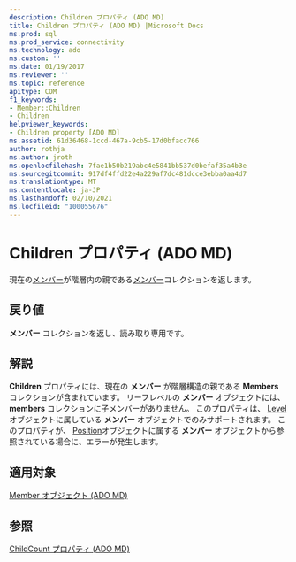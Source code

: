 ```yaml
---
description: Children プロパティ (ADO MD)
title: Children プロパティ (ADO MD) |Microsoft Docs
ms.prod: sql
ms.prod_service: connectivity
ms.technology: ado
ms.custom: ''
ms.date: 01/19/2017
ms.reviewer: ''
ms.topic: reference
apitype: COM
f1_keywords:
- Member::Children
- Children
helpviewer_keywords:
- Children property [ADO MD]
ms.assetid: 61d36468-1ccd-467a-9cb5-17d0bfacc766
author: rothja
ms.author: jroth
ms.openlocfilehash: 7fae1b50b219abc4e5841bb537d0befaf35a4b3e
ms.sourcegitcommit: 917df4ffd22e4a229af7dc481dcce3ebba0aa4d7
ms.translationtype: MT
ms.contentlocale: ja-JP
ms.lasthandoff: 02/10/2021
ms.locfileid: "100055676"
---
```

# <a name="children-property-ado-md"></a>Children プロパティ (ADO MD)
現在の[メンバー](./member-object-ado-md.md)が階層内の親である[メンバー](./members-collection-ado-md.md)コレクションを返します。  
  
## <a name="return-values"></a>戻り値  
 **メンバー** コレクションを返し、読み取り専用です。  
  
## <a name="remarks"></a>解説  
 **Children** プロパティには、現在の **メンバー** が階層構造の親である **Members** コレクションが含まれています。 リーフレベルの **メンバー** オブジェクトには、 **members** コレクションに子メンバーがありません。 このプロパティは、 [Level](./level-object-ado-md.md)オブジェクトに属している **メンバー** オブジェクトでのみサポートされます。 このプロパティが、 [Position](./position-object-ado-md.md)オブジェクトに属する **メンバー** オブジェクトから参照されている場合に、エラーが発生します。  
  
## <a name="applies-to"></a>適用対象  
 [Member オブジェクト (ADO MD)](./member-object-ado-md.md)  
  
## <a name="see-also"></a>参照  
 [ChildCount プロパティ (ADO MD)](./childcount-property-ado-md.md)